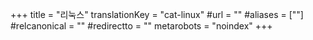 +++
title = "리눅스"
translationKey = "cat-linux"
#url = ""
#aliases = [""]
#relcanonical = ""
#redirectto = ""
metarobots = "noindex"
+++
